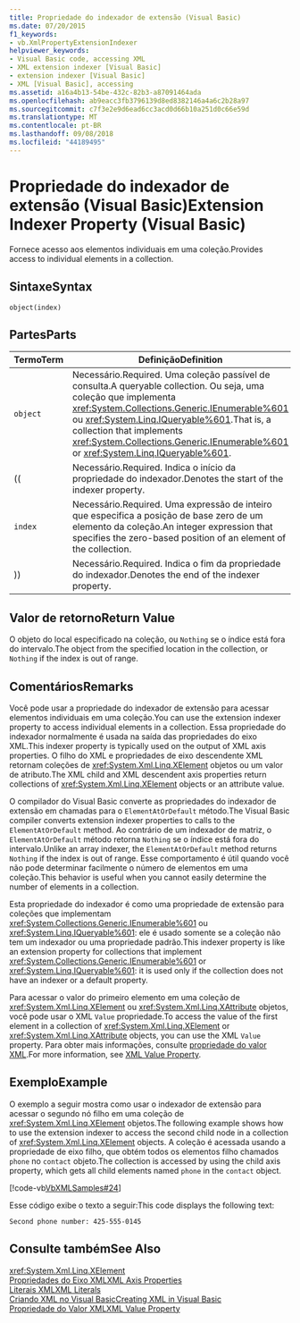 ```yaml
---
title: Propriedade do indexador de extensão (Visual Basic)
ms.date: 07/20/2015
f1_keywords:
- vb.XmlPropertyExtensionIndexer
helpviewer_keywords:
- Visual Basic code, accessing XML
- XML extension indexer [Visual Basic]
- extension indexer [Visual Basic]
- XML [Visual Basic], accessing
ms.assetid: a16a4b13-54be-432c-82b3-a87091464ada
ms.openlocfilehash: ab9eacc3fb3796139d8ed8382146a4a6c2b28a97
ms.sourcegitcommit: c7f3e2e9d6ead6cc3acd0d66b10a251d0c66e59d
ms.translationtype: MT
ms.contentlocale: pt-BR
ms.lasthandoff: 09/08/2018
ms.locfileid: "44189495"
---
```

# <a name="extension-indexer-property-visual-basic"></a><span data-ttu-id="8a02f-102">Propriedade do indexador de extensão (Visual Basic)</span><span class="sxs-lookup"><span data-stu-id="8a02f-102">Extension Indexer Property (Visual Basic)</span></span>
<span data-ttu-id="8a02f-103">Fornece acesso aos elementos individuais em uma coleção.</span><span class="sxs-lookup"><span data-stu-id="8a02f-103">Provides access to individual elements in a collection.</span></span>  
  
## <a name="syntax"></a><span data-ttu-id="8a02f-104">Sintaxe</span><span class="sxs-lookup"><span data-stu-id="8a02f-104">Syntax</span></span>  
  
```  
object(index)  
```  
  
## <a name="parts"></a><span data-ttu-id="8a02f-105">Partes</span><span class="sxs-lookup"><span data-stu-id="8a02f-105">Parts</span></span>  
  
|<span data-ttu-id="8a02f-106">Termo</span><span class="sxs-lookup"><span data-stu-id="8a02f-106">Term</span></span>|<span data-ttu-id="8a02f-107">Definição</span><span class="sxs-lookup"><span data-stu-id="8a02f-107">Definition</span></span>|  
|---|---|  
|`object`|<span data-ttu-id="8a02f-108">Necessário.</span><span class="sxs-lookup"><span data-stu-id="8a02f-108">Required.</span></span> <span data-ttu-id="8a02f-109">Uma coleção passível de consulta.</span><span class="sxs-lookup"><span data-stu-id="8a02f-109">A queryable collection.</span></span> <span data-ttu-id="8a02f-110">Ou seja, uma coleção que implementa <xref:System.Collections.Generic.IEnumerable%601> ou <xref:System.Linq.IQueryable%601>.</span><span class="sxs-lookup"><span data-stu-id="8a02f-110">That is, a collection that implements <xref:System.Collections.Generic.IEnumerable%601> or <xref:System.Linq.IQueryable%601>.</span></span>|  
|<span data-ttu-id="8a02f-111">(</span><span class="sxs-lookup"><span data-stu-id="8a02f-111">(</span></span>|<span data-ttu-id="8a02f-112">Necessário.</span><span class="sxs-lookup"><span data-stu-id="8a02f-112">Required.</span></span> <span data-ttu-id="8a02f-113">Indica o início da propriedade do indexador.</span><span class="sxs-lookup"><span data-stu-id="8a02f-113">Denotes the start of the indexer property.</span></span>|  
|`index`|<span data-ttu-id="8a02f-114">Necessário.</span><span class="sxs-lookup"><span data-stu-id="8a02f-114">Required.</span></span> <span data-ttu-id="8a02f-115">Uma expressão de inteiro que especifica a posição de base zero de um elemento da coleção.</span><span class="sxs-lookup"><span data-stu-id="8a02f-115">An integer expression that specifies the zero-based position of an element of the collection.</span></span>|  
|<span data-ttu-id="8a02f-116">)</span><span class="sxs-lookup"><span data-stu-id="8a02f-116">)</span></span>|<span data-ttu-id="8a02f-117">Necessário.</span><span class="sxs-lookup"><span data-stu-id="8a02f-117">Required.</span></span> <span data-ttu-id="8a02f-118">Indica o fim da propriedade do indexador.</span><span class="sxs-lookup"><span data-stu-id="8a02f-118">Denotes the end of the indexer property.</span></span>|  
  
## <a name="return-value"></a><span data-ttu-id="8a02f-119">Valor de retorno</span><span class="sxs-lookup"><span data-stu-id="8a02f-119">Return Value</span></span>  
 <span data-ttu-id="8a02f-120">O objeto do local especificado na coleção, ou `Nothing` se o índice está fora do intervalo.</span><span class="sxs-lookup"><span data-stu-id="8a02f-120">The object from the specified location in the collection, or `Nothing` if the index is out of range.</span></span>  
  
## <a name="remarks"></a><span data-ttu-id="8a02f-121">Comentários</span><span class="sxs-lookup"><span data-stu-id="8a02f-121">Remarks</span></span>  
 <span data-ttu-id="8a02f-122">Você pode usar a propriedade do indexador de extensão para acessar elementos individuais em uma coleção.</span><span class="sxs-lookup"><span data-stu-id="8a02f-122">You can use the extension indexer property to access individual elements in a collection.</span></span> <span data-ttu-id="8a02f-123">Essa propriedade do indexador normalmente é usada na saída das propriedades do eixo XML.</span><span class="sxs-lookup"><span data-stu-id="8a02f-123">This indexer property is typically used on the output of XML axis properties.</span></span> <span data-ttu-id="8a02f-124">O filho do XML e propriedades de eixo descendente XML retornam coleções de <xref:System.Xml.Linq.XElement> objetos ou um valor de atributo.</span><span class="sxs-lookup"><span data-stu-id="8a02f-124">The XML child and XML descendent axis properties return collections of <xref:System.Xml.Linq.XElement> objects or an attribute value.</span></span>  
  
 <span data-ttu-id="8a02f-125">O compilador do Visual Basic converte as propriedades do indexador de extensão em chamadas para o `ElementAtOrDefault` método.</span><span class="sxs-lookup"><span data-stu-id="8a02f-125">The Visual Basic compiler converts extension indexer properties to calls to the `ElementAtOrDefault` method.</span></span> <span data-ttu-id="8a02f-126">Ao contrário de um indexador de matriz, o `ElementAtOrDefault` método retorna `Nothing` se o índice está fora do intervalo.</span><span class="sxs-lookup"><span data-stu-id="8a02f-126">Unlike an array indexer, the `ElementAtOrDefault` method returns `Nothing` if the index is out of range.</span></span> <span data-ttu-id="8a02f-127">Esse comportamento é útil quando você não pode determinar facilmente o número de elementos em uma coleção.</span><span class="sxs-lookup"><span data-stu-id="8a02f-127">This behavior is useful when you cannot easily determine the number of elements in a collection.</span></span>  
  
 <span data-ttu-id="8a02f-128">Esta propriedade do indexador é como uma propriedade de extensão para coleções que implementam <xref:System.Collections.Generic.IEnumerable%601> ou <xref:System.Linq.IQueryable%601>: ele é usado somente se a coleção não tem um indexador ou uma propriedade padrão.</span><span class="sxs-lookup"><span data-stu-id="8a02f-128">This indexer property is like an extension property for collections that implement <xref:System.Collections.Generic.IEnumerable%601> or <xref:System.Linq.IQueryable%601>: it is used only if the collection does not have an indexer or a default property.</span></span>  
  
 <span data-ttu-id="8a02f-129">Para acessar o valor do primeiro elemento em uma coleção de <xref:System.Xml.Linq.XElement> ou <xref:System.Xml.Linq.XAttribute> objetos, você pode usar o XML `Value` propriedade.</span><span class="sxs-lookup"><span data-stu-id="8a02f-129">To access the value of the first element in a collection of <xref:System.Xml.Linq.XElement> or <xref:System.Xml.Linq.XAttribute> objects, you can use the XML `Value` property.</span></span> <span data-ttu-id="8a02f-130">Para obter mais informações, consulte [propriedade do valor XML](../../../visual-basic/language-reference/xml-axis/xml-value-property.md).</span><span class="sxs-lookup"><span data-stu-id="8a02f-130">For more information, see [XML Value Property](../../../visual-basic/language-reference/xml-axis/xml-value-property.md).</span></span>  
  
## <a name="example"></a><span data-ttu-id="8a02f-131">Exemplo</span><span class="sxs-lookup"><span data-stu-id="8a02f-131">Example</span></span>  
 <span data-ttu-id="8a02f-132">O exemplo a seguir mostra como usar o indexador de extensão para acessar o segundo nó filho em uma coleção de <xref:System.Xml.Linq.XElement> objetos.</span><span class="sxs-lookup"><span data-stu-id="8a02f-132">The following example shows how to use the extension indexer to access the second child node in a collection of <xref:System.Xml.Linq.XElement> objects.</span></span> <span data-ttu-id="8a02f-133">A coleção é acessada usando a propriedade de eixo filho, que obtém todos os elementos filho chamados `phone` no `contact` objeto.</span><span class="sxs-lookup"><span data-stu-id="8a02f-133">The collection is accessed by using the child axis property, which gets all child elements named `phone` in the `contact` object.</span></span>  
  
 [!code-vb[VbXMLSamples#24](../../../visual-basic/language-reference/operators/codesnippet/VisualBasic/extension-indexer-property_1.vb)]  
  
 <span data-ttu-id="8a02f-134">Esse código exibe o texto a seguir:</span><span class="sxs-lookup"><span data-stu-id="8a02f-134">This code displays the following text:</span></span>  
  
 `Second phone number: 425-555-0145`  
  
## <a name="see-also"></a><span data-ttu-id="8a02f-135">Consulte também</span><span class="sxs-lookup"><span data-stu-id="8a02f-135">See Also</span></span>  
 <xref:System.Xml.Linq.XElement>  
 [<span data-ttu-id="8a02f-136">Propriedades do Eixo XML</span><span class="sxs-lookup"><span data-stu-id="8a02f-136">XML Axis Properties</span></span>](../../../visual-basic/language-reference/xml-axis/index.md)  
 [<span data-ttu-id="8a02f-137">Literais XML</span><span class="sxs-lookup"><span data-stu-id="8a02f-137">XML Literals</span></span>](../../../visual-basic/language-reference/xml-literals/index.md)  
 [<span data-ttu-id="8a02f-138">Criando XML no Visual Basic</span><span class="sxs-lookup"><span data-stu-id="8a02f-138">Creating XML in Visual Basic</span></span>](../../../visual-basic/programming-guide/language-features/xml/creating-xml.md)  
 [<span data-ttu-id="8a02f-139">Propriedade do Valor XML</span><span class="sxs-lookup"><span data-stu-id="8a02f-139">XML Value Property</span></span>](../../../visual-basic/language-reference/xml-axis/xml-value-property.md)
